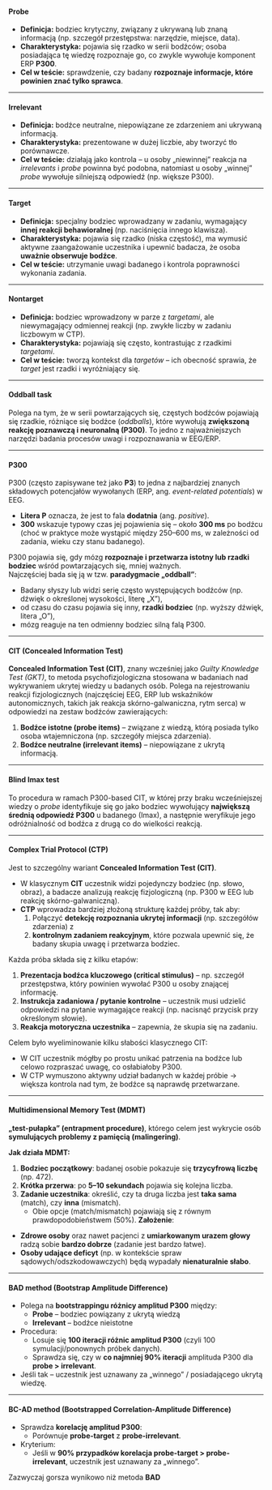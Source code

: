 #### Probe
- **Definicja:** bodziec krytyczny, związany z ukrywaną lub znaną informacją (np. szczegół przestępstwa: narzędzie, miejsce, data).
- **Charakterystyka:** pojawia się rzadko w serii bodźców; osoba posiadająca tę wiedzę rozpoznaje go, co zwykle wywołuje komponent ERP **P300**.
- **Cel w teście:** sprawdzenie, czy badany **rozpoznaje informacje, które powinien znać tylko sprawca**.
---
#### Irrelevant
- **Definicja:** bodźce neutralne, niepowiązane ze zdarzeniem ani ukrywaną informacją.
- **Charakterystyka:** prezentowane w dużej liczbie, aby tworzyć tło porównawcze.
- **Cel w teście:** działają jako kontrola – u osoby „niewinnej” reakcja na _irrelevants_ i _probe_ powinna być podobna, natomiast u osoby „winnej” _probe_ wywołuje silniejszą odpowiedź (np. większe P300).
---
#### Target
- **Definicja:** specjalny bodziec wprowadzany w zadaniu, wymagający **innej reakcji behawioralnej** (np. naciśnięcia innego klawisza).
- **Charakterystyka:** pojawia się rzadko (niska częstość), ma wymusić aktywne zaangażowanie uczestnika i upewnić badacza, że osoba **uważnie obserwuje bodźce**.
- **Cel w teście:** utrzymanie uwagi badanego i kontrola poprawności wykonania zadania.
---
#### Nontarget
- **Definicja:** bodziec wprowadzony w parze z _targetami_, ale niewymagający odmiennej reakcji (np. zwykłe liczby w zadaniu liczbowym w CTP).
- **Charakterystyka:** pojawiają się często, kontrastując z rzadkimi _targetami_.
- **Cel w teście:** tworzą kontekst dla _targetów_ – ich obecność sprawia, że _target_ jest rzadki i wyróżniający się.

---
#### Oddball task
Polega na tym, że w serii powtarzających się, częstych bodźców pojawiają się rzadkie, różniące się bodźce (_oddballs_), które wywołują **zwiększoną reakcję poznawczą i neuronalną (P300)**. To jedno z najważniejszych narzędzi badania procesów uwagi i rozpoznawania w EEG/ERP.

---
#### P300
P300 (często zapisywane też jako **P3**) to jedna z najbardziej znanych składowych potencjałów wywołanych (ERP, ang. _event-related potentials_) w EEG.
- **Litera P** oznacza, że jest to fala **dodatnia** (ang. _positive_).
- **300** wskazuje typowy czas jej pojawienia się – około **300 ms** po bodźcu (choć w praktyce może wystąpić między 250–600 ms, w zależności od zadania, wieku czy stanu badanego).

P300 pojawia się, gdy mózg **rozpoznaje i przetwarza istotny lub rzadki bodziec** wśród powtarzających się, mniej ważnych.  
Najczęściej bada się ją w tzw. **paradygmacie „oddball”**:
- Badany słyszy lub widzi serię często występujących bodźców (np. dźwięk o określonej wysokości, literę „X”),
- od czasu do czasu pojawia się inny, **rzadki bodziec** (np. wyższy dźwięk, litera „O”),
- mózg reaguje na ten odmienny bodziec silną falą P300.

---
#### CIT (Concealed Information Test)
**Concealed Information Test (CIT)**, znany wcześniej jako _Guilty Knowledge Test (GKT)_, to metoda psychofizjologiczna stosowana w badaniach nad wykrywaniem ukrytej wiedzy u badanych osób. Polega na rejestrowaniu reakcji fizjologicznych (najczęściej EEG, ERP lub wskaźników autonomicznych, takich jak reakcja skórno-galwaniczna, rytm serca) w odpowiedzi na zestaw bodźców zawierających:
1. **Bodźce istotne (probe items)** – związane z wiedzą, którą posiada tylko osoba wtajemniczona (np. szczegóły miejsca zdarzenia).
2. **Bodźce neutralne (irrelevant items)** – niepowiązane z ukrytą informacją.

---
#### Blind Imax test 
To procedura w ramach P300-based CIT, w której przy braku wcześniejszej wiedzy o _probe_ identyfikuje się go jako bodziec wywołujący **największą średnią odpowiedź P300** u badanego (Imax), a następnie weryfikuje jego odróżnialność od bodźca z drugą co do wielkości reakcją.

---
#### Complex Trial Protocol (CTP)
Jest to szczególny wariant **Concealed Information Test (CIT)**.
- W klasycznym **CIT** uczestnik widzi pojedynczy bodziec (np. słowo, obraz), a badacze analizują reakcję fizjologiczną (np. P300 w EEG lub reakcję skórno-galwaniczną).
- **CTP** wprowadza bardziej złożoną strukturę każdej próby, tak aby:
    1. Połączyć **detekcję rozpoznania ukrytej informacji** (np. szczegółów zdarzenia) z
    2. **kontrolnym zadaniem reakcyjnym**, które pozwala upewnić się, że badany skupia uwagę i przetwarza bodziec.

Każda próba składa się z kilku etapów:
1. **Prezentacja bodźca kluczowego (critical stimulus)** – np. szczegół przestępstwa, który powinien wywołać P300 u osoby znającej informację.
2. **Instrukcja zadaniowa / pytanie kontrolne** – uczestnik musi udzielić odpowiedzi na pytanie wymagające reakcji (np. nacisnąć przycisk przy określonym słowie).
3. **Reakcja motoryczna uczestnika** – zapewnia, że skupia się na zadaniu.

Celem było wyeliminowanie kilku słabości klasycznego CIT:
- W CIT uczestnik mógłby po prostu unikać patrzenia na bodźce lub celowo rozpraszać uwagę, co osłabiałoby P300.
- W CTP wymuszono aktywny udział badanych w każdej próbie → większa kontrola nad tym, że bodźce są naprawdę przetwarzane.

---
#### Multidimensional Memory Test (MDMT)
**„test-pułapka” (entrapment procedure)**, którego celem jest wykrycie osób **symulujących problemy z pamięcią (malingering)**.

**Jak działa MDMT:**
1. **Bodziec początkowy**: badanej osobie pokazuje się **trzycyfrową liczbę** (np. 472).
2. **Krótka przerwa**: po **5–10 sekundach** pojawia się kolejna liczba.
3. **Zadanie uczestnika**: określić, czy ta druga liczba jest **taka sama** (match), czy **inna** (mismatch).
    - Obie opcje (match/mismatch) pojawiają się z równym prawdopodobieństwem (50%).
**Założenie**:
- **Zdrowe osoby** oraz nawet pacjenci z **umiarkowanym urazem głowy** radzą sobie **bardzo dobrze** (zadanie jest bardzo łatwe).
- **Osoby udające deficyt** (np. w kontekście spraw sądowych/odszkodowawczych) będą wypadały **nienaturalnie słabo**.

---
#### BAD method (Bootstrap Amplitude Difference)
- Polega na **bootstrappingu różnicy amplitud P300** między:
    - **Probe** – bodziec powiązany z ukrytą wiedzą
    - **Irrelevant** – bodźce nieistotne
- Procedura:
    - Losuje się **100 iteracji różnic amplitud P300** (czyli 100 symulacji/ponownych próbek danych).
    - Sprawdza się, czy w **co najmniej 90% iteracji** amplituda P300 dla **probe > irrelevant**.
- Jeśli tak – uczestnik jest uznawany za „winnego” / posiadającego ukrytą wiedzę.

---
#### BC-AD method (Bootstrapped Correlation-Amplitude Difference)
- Sprawdza **korelację amplitud P300**:
    - Porównuje **probe-target** z **probe-irrelevant**.
- Kryterium:
    - Jeśli w **90% przypadków korelacja probe-target > probe-irrelevant**, uczestnik jest uznawany za „winnego”.

Zazwyczaj gorsza wynikowo niż metoda **BAD**

